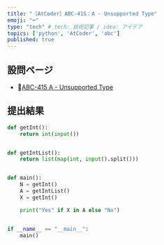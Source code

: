 ```yaml
---
title: "［AtCoder］ABC-415｜A - Unsupported Type"
emoji: "⌨️"
type: "tech" # tech: 技術記事 / idea: アイデア
topics: ['python', 'AtCoder', 'abc']
published: true
---
```


## 設問ページ

- 🔗[ABC-415 A - Unsupported Type](https://atcoder.jp/contests/abc415/tasks/abc415_a)

## 提出結果

```python
def getInt():
    return int(input())


def getIntList():
    return list(map(int, input().split()))


def main():
    N = getInt()
    A = getIntList()
    X = getInt()

    print("Yes" if X in A else "No")


if __name__ == "__main__":
    main()
```
